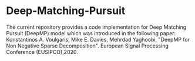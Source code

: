 # Deep-Matching-Pursuit

The current repository provides a code implementation for Deep Matching Pursuit (DeepMP) model which was introduced in the following paper:
Konstantinos A. Voulgaris, Mike E. Davies, Mehrdad Yaghoobi, "DeepMP for  Non Negative  Sparse Decomposition". European Signal Processing Conference (EUSIPCO),2020.
